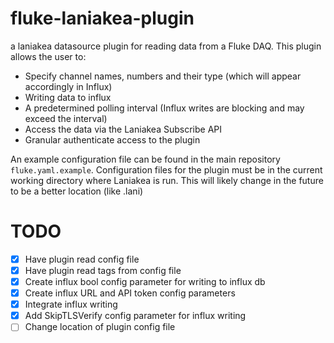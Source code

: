 # fluke-laniakea-plugin
a laniakea datasource plugin for reading data from a Fluke DAQ. This plugin allows the user to:
- Specify channel names, numbers and their type (which will appear accordingly in Influx)
- Writing data to influx
- A predetermined polling interval (Influx writes are blocking and may exceed the interval)
- Access the data via the Laniakea Subscribe API
- Granular authenticate access to the plugin

An example configuration file can be found in the main repository `fluke.yaml.example`. Configuration files for the plugin must be in the current working directory where Laniakea is run. This will likely change in the future to be a better location (like .lani)

# TODO
- [X] Have plugin read config file
- [X] Have plugin read tags from config file
- [X] Create influx bool config parameter for writing to influx db
- [X] Create influx URL and API token config parameters
- [X] Integrate influx writing
- [X] Add SkipTLSVerify config parameter for influx writing
- [ ] Change location of plugin config file
